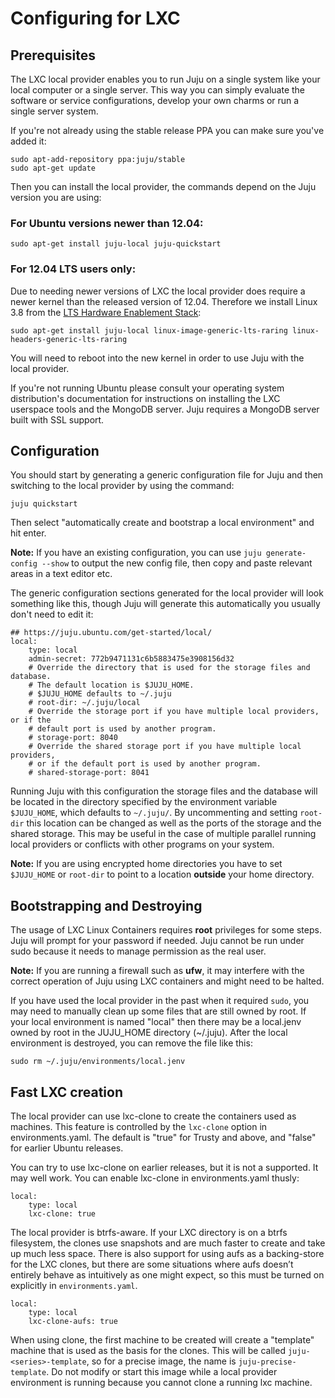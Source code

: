 # Configuring for LXC

## Prerequisites

The LXC local provider enables you to run Juju on a single system like your
local computer or a single server. This way you can simply evaluate the software
or service configurations, develop your own charms or run a single server system.

If you're not already using the stable release PPA you can make sure you've
added it:

    sudo apt-add-repository ppa:juju/stable
    sudo apt-get update

Then you can install the local provider, the commands depend on the Juju version
you are using:

### For Ubuntu versions newer than 12.04:

    sudo apt-get install juju-local juju-quickstart

### For 12.04 LTS users only:

Due to needing newer versions of LXC the local provider does require a newer
kernel than the released version of 12.04. Therefore we install Linux 3.8 from
the [LTS Hardware Enablement
Stack](https://wiki.ubuntu.com/Kernel/LTSEnablementStack):

    sudo apt-get install juju-local linux-image-generic-lts-raring linux-headers-generic-lts-raring

You will need to reboot into the new kernel in order to use Juju with the local
provider.

If you're not running Ubuntu please consult your operating system distribution's
documentation for instructions on installing the LXC userspace tools and the
MongoDB server. Juju requires a MongoDB server built with SSL support.

## Configuration

You should start by generating a generic configuration file for Juju and then
switching to the local provider by using the command:

    juju quickstart

Then select "automatically create and bootstrap a local environment" and hit
enter.

**Note:** If you have an existing configuration, you can use
`juju generate-config --show` to output the new config file, then copy and
paste relevant areas in a text editor etc.

The generic configuration sections generated for the local provider will look
something like this, though Juju will generate this automatically you usually
don't need to edit it:

    ## https://juju.ubuntu.com/get-started/local/
    local:
        type: local
        admin-secret: 772b9471131c6b5883475e3908156d32
        # Override the directory that is used for the storage files and database.
        # The default location is $JUJU_HOME.
        # $JUJU_HOME defaults to ~/.juju
        # root-dir: ~/.juju/local
        # Override the storage port if you have multiple local providers, or if the
        # default port is used by another program.
        # storage-port: 8040
        # Override the shared storage port if you have multiple local providers,
        # or if the default port is used by another program.
        # shared-storage-port: 8041

Running Juju with this configuration the storage files and the database will be
located in the directory specified by the environment variable `$JUJU_HOME`,
which defaults to `~/.juju/`. By uncommenting and setting `root-dir` this
location can be changed as well as the ports of the storage and the shared
storage. This may be useful in the case of multiple parallel running local
providers or conflicts with other programs on your system.

**Note:** If you are using encrypted home directories you have to set
`$JUJU_HOME` or `root-dir` to point to a location **outside** your home
directory.

## Bootstrapping and Destroying

The usage of LXC Linux Containers requires **root** privileges for some steps.
Juju will prompt for your password if needed. Juju cannot be run under sudo
because it needs to manage permission as the real user.

**Note:** If you are running a firewall such as **ufw**, it may interfere with
the correct operation of Juju using LXC containers and might need to be halted.

If you have used the local provider in the past when it required `sudo`, you may
need to manually clean up some files that are still owned by root. If your local
environment is named "local" then there may be a local.jenv owned by root in the
JUJU_HOME directory (~/.juju). After the local environment is destroyed, you can
remove the file like this:

    sudo rm ~/.juju/environments/local.jenv

## Fast LXC creation

The local provider can use lxc-clone to create the containers used as machines.
This feature is controlled by the `lxc-clone` option in environments.yaml. The
default is "true" for Trusty and above, and "false" for earlier Ubuntu releases.

You can try to use lxc-clone on earlier releases, but it is not a supported. It
may well work. You can enable lxc-clone in environments.yaml thusly:

    local:
        type: local
        lxc-clone: true

The local provider is btrfs-aware. If your LXC directory is on a btrfs
filesystem, the clones use snapshots and are much faster to create and take up
much less space. There is also support for using aufs as a backing-store for the
LXC clones, but there are some situations where aufs doesn’t entirely behave as
intuitively as one might expect, so this must be turned on explicitly in
`environments.yaml`.

    local:
        type: local
        lxc-clone-aufs: true

When using clone, the first machine to be created will create a "template"
machine that is used as the basis for the clones. This will be called
`juju-<series>-template`, so for a precise image, the name is
`juju-precise-template`. Do not modify or start this image while a local
provider environment is running because you cannot clone a running lxc machine.
